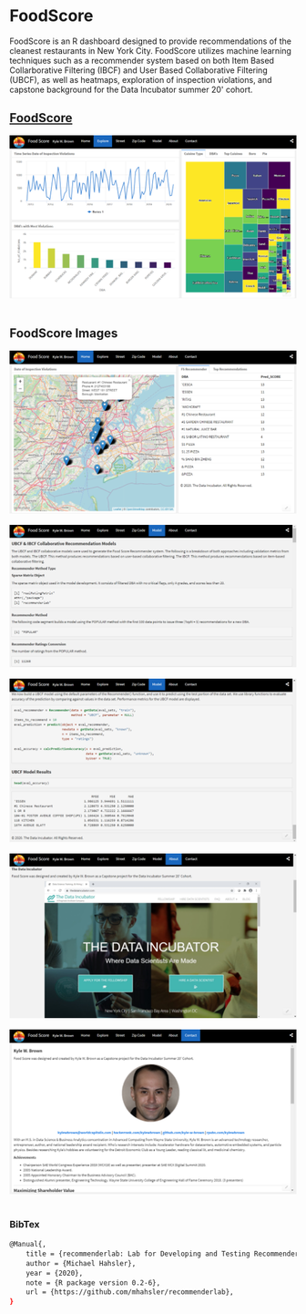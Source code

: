 # FoodScore

FoodScore is an R dashboard designed to provide recommendations of the cleanest restaurants in New York City. FoodScore utilizes machine learning techniques such as a recommender system based on both Item Based Collarborative Filtering (IBCF) and User Based Collaborative Filtering (UBCF), as well as heatmaps, exploration of inspection violations, and capstone background for the Data Incubator summer 20' cohort. 

## [FoodScore](https://rpubs.com/kylewbrown/FoodScore)

<div align="center">
<img src="https://github.com/kyle-w-brown/FoodScore/blob/master/images/explore.PNG"><br><br>
</div>

## FoodScore Images

<div align="center">
  <img src="https://github.com/kyle-w-brown/FoodScore/blob/master/images/home-1.PNG"><br><br>
</div>

<div align="center">
  <img src="https://github.com/kyle-w-brown/FoodScore/blob/master/images/model-1.PNG"><br><br>
</div>



<div align="center">
  <img src="https://github.com/kyle-w-brown/FoodScore/blob/master/images/model-2.PNG"><br><br>
</div>

<div align="center">
  <img src="https://github.com/kyle-w-brown/FoodScore/blob/master/images/about.PNG"><br><br>
</div>


<div align="center">
  <img src="https://github.com/kyle-w-brown/FoodScore/blob/master/images/contact.PNG"><br><br>
</div>


### BibTex

```sh 
@Manual{,
    title = {recommenderlab: Lab for Developing and Testing Recommender Algorithms},
    author = {Michael Hahsler},
    year = {2020},
    note = {R package version 0.2-6},
    url = {https://github.com/mhahsler/recommenderlab},
}
```
